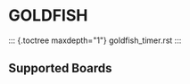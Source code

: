 GOLDFISH
========

::: {.toctree maxdepth="1"}
goldfish\_timer.rst
:::

Supported Boards
----------------
